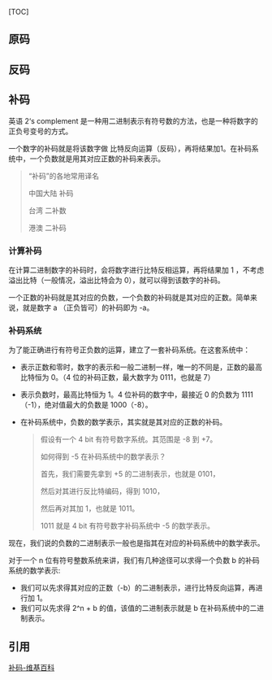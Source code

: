 [TOC]

## 原码

## 反码

## 补码

英语 2‘s complement 是一种用二进制表示有符号数的方法，也是一种将数字的正负号变号的方式。

一个数字的补码就是将该数字做 比特反向运算（反码），再将结果加1。在补码系统中，一个负数就是用其对应正数的补码来表示。

> “补码”的各地常用译名
>
> 中国大陆		补码
>
> 台湾		二补数
>
> 港澳		二补码

### 计算补码

在计算二进制数字的补码时，会将数字进行比特反相运算，再将结果加 1 ，不考虑溢出比特（一般情况，溢出比特会为 0），就可以得到该数字的补码。

一个正数的补码就是其对应的负数，一个负数的补码就是其对应的正数。简单来说，就是数字 a （正负皆可）的补码即为 -a。

### 补码系统

为了能正确进行有符号正负数的运算，建立了一套补码系统。在这套系统中：

* 表示正数和零时，数字的表示和一般二进制一样，唯一的不同是，正数的最高比特恒为 0。（4 位的补码正数，最大数字为 0111，也就是 7）

* 表示负数时，最高比特恒为 1。4 位补码的数字中，最接近 0 的负数为 1111（-1），绝对值最大的负数是 1000（-8）。

* 在补码系统中，负数的数学表示，其实就是其对应的正数的补码。

  > 假设有一个 4 bit 有符号数字系统。其范围是 -8 到 +7。
  >
  > 如何得到 -5 在补码系统中的数学表示？
  >
  > 首先，我们需要先拿到 +5 的二进制表示，也就是 0101，
  >
  > 然后对其进行反比特编码，得到 1010，
  >
  > 然后再对其加 1，也就是 1011。
  >
  > 1011 就是 4 bit 有符号数字补码系统中 -5 的数学表示。

现在，我们说的负数的二进制表示一般也是指其在对应的补码系统中的数学表示。

对于一个 n 位有符号整数系统来讲，我们有几种途径可以求得一个负数 b 的补码系统的数学表示:

* 我们可以先求得其对应的正数（-b）的二进制表示，进行比特反向运算，再进行加 1。
* 我们可以先求得 2^n + b 的值，该值的二进制表示就是 b 在补码系统中的二进制表示。

## 引用



[补码-维基百科](https://zh.wikipedia.org/wiki/%E4%BA%8C%E8%A3%9C%E6%95%B8)




